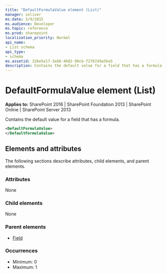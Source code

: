```yaml
---
title: "DefaultFormulaValue element (List)"
manager: soliver
ms.date: 3/9/2015
ms.audience: Developer
ms.topic: reference
ms.prod: sharepoint
localization_priority: Normal
api_name:
- List schema
api_type:
- schema
ms.assetid: 326e5e17-3e68-4b02-90cb-f2767d9a56a5
description: Contains the default value for a field that has a formula.
---
```


# DefaultFormulaValue element (List)

**Applies to:** SharePoint 2016 | SharePoint Foundation 2013 | SharePoint Online | SharePoint Server 2013
  
Contains the default value for a field that has a formula. 
  
```XML
<DefaultFormulaValue>
</DefaultFormulaValue>
```

## Elements and attributes

The following sections describe attributes, child elements, and parent elements.

### Attributes

None
   
### Child elements

None
   
### Parent elements

- [Field](field-element-list.md)
   
### Occurrences

- Minimum: 0
- Maximum: 1
   
<br/> 
